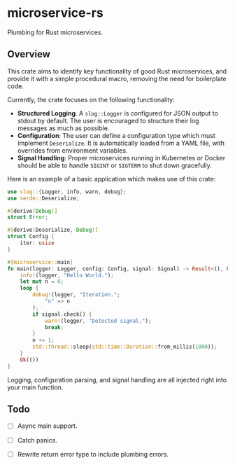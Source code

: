 # microservice-rs
Plumbing for Rust microservices. 

## Overview

This crate aims to identify key functionality of good Rust microservices, and provide it with a simple procedural macro, removing the need for boilerplate code.

Currently, the crate focuses on the following functionality:

* **Structured Logging**. A `slog::Logger` is configured for JSON output to stdout by default. The user is encouraged to structure their log messages as much as possible.
* **Configuration**: The user can define a configuration type which must implement `Deserialize`. It is automatically loaded from a YAML file, with overrides from environment variables.
* **Signal Handling**: Proper microservices running in Kubernetes or Docker should be able to handle `SIGINT` or `SIGTERM` to shut down gracefully. 

Here is an example of a basic application which makes use of this crate:

```rust
use slog::{Logger, info, warn, debug};
use serde::Deserialize;

#[derive(Debug)]
struct Error;

#[derive(Deserialize, Debug)]
struct Config {
    iter: usize
}

#[microservice::main]
fn main(logger: Logger, config: Config, signal: Signal) -> Result<(), Error> {
    info!(logger, "Hello World.");
    let mut n = 0;
    loop {
        debug!(logger, "Iteration.";
            "n" => n
        );
        if signal.check() {
            warn!(logger, "Detected signal.");
            break;
        }
        n += 1;
        std::thread::sleep(std::time::Duration::from_millis(1000));
    }
    Ok(())
}
```

Logging, configuration parsing, and signal handling are all injected right into your main function.


## Todo

 - [ ] Async main support.
 - [ ] Catch panics.
 - [ ] Rewrite return error type to include plumbing errors.
 
 
